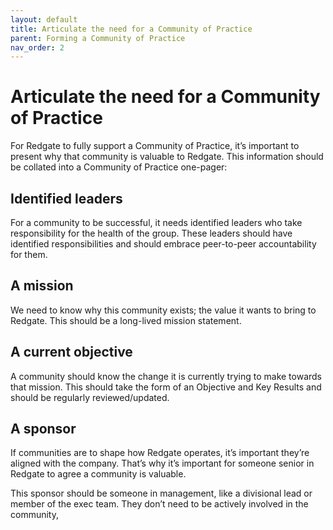 ```yaml
---
layout: default
title: Articulate the need for a Community of Practice 
parent: Forming a Community of Practice
nav_order: 2
---
```

# Articulate the need for a Community of Practice

For Redgate to fully support a Community of Practice, it’s important to present why that community is valuable to Redgate.
This information should be collated into a Community of Practice one-pager:

## Identified leaders 
For a community to be successful, it needs identified leaders who take responsibility for the health of the group.
These leaders should have identified responsibilities and should embrace peer-to-peer accountability for them. 

## A mission 
We need to know why this community exists; the value it wants to bring to Redgate. 
This should be a long-lived mission statement. 

## A current objective 
A community should know the change it is currently trying to make towards that mission. 
This should take the form of an Objective and Key Results and should be regularly reviewed/updated. 
## A sponsor 
If communities are to shape how Redgate operates, it’s important they’re aligned with the company. That’s why it’s important for someone senior in Redgate to agree a community is valuable. 

This sponsor should be someone in management, like a divisional lead or member of the exec team. They don’t need to be actively involved in the community,  
